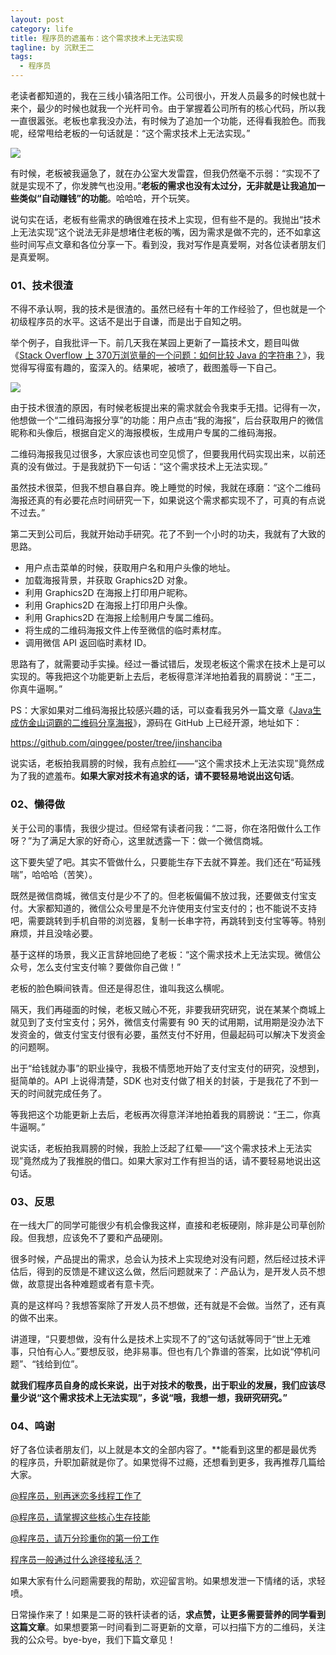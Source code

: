 ```yaml
---
layout: post
category: life
title: 程序员的遮羞布：这个需求技术上无法实现
tagline: by 沉默王二
tags: 
  - 程序员
---
```


老读者都知道的，我在三线小镇洛阳工作。公司很小，开发人员最多的时候也就十来个，最少的时候也就我一个光杆司令。由于掌握着公司所有的核心代码，所以我一直很嚣张。老板也拿我没办法，有时候为了追加一个功能，还得看我脸色。而我呢，经常甩给老板的一句话就是：“这个需求技术上无法实现。”

![](http://www.itwanger.com/assets/assets/images/2019/12/programmer-jishu-wufa-shixian-1.png)

<!--more-->

有时候，老板被我逼急了，就在办公室大发雷霆，但我仍然毫不示弱：“实现不了就是实现不了，你发脾气也没用。”**老板的需求也没有太过分，无非就是让我追加一些类似“自动赚钱”的功能**。哈哈哈，开个玩笑。

说句实在话，老板有些需求的确很难在技术上实现，但有些不是的。我抛出“技术上无法实现”这个说法无非是想堵住老板的嘴，因为需求是做不完的，还不如拿这些时间写点文章和各位分享一下。看到没，我对写作是真爱啊，对各位读者朋友们是真爱啊。

### 01、技术很渣

不得不承认啊，我的技术是很渣的。虽然已经有十年的工作经验了，但也就是一个初级程序员的水平。这话不是出于自谦，而是出于自知之明。

举个例子，自我批评一下。前几天我在某园上更新了一篇技术文，题目叫做《[Stack Overflow 上 370万浏览量的一个问题：如何比较 Java 的字符串？](https://mp.weixin.qq.com/s/WyrRCUlelzOxyfVBrxAGUg)》，我觉得写得蛮有趣的，蛮深入的。结果呢，被喷了，截图羞辱一下自己。

![](http://www.itwanger.com/assets/assets/images/2019/12/programmer-jishu-wufa-shixian-2.png)

由于技术很渣的原因，有时候老板提出来的需求就会令我束手无措。记得有一次，他想做一个“二维码海报分享”的功能：用户点击“我的海报”，后台获取用户的微信昵称和头像后，根据自定义的海报模板，生成用户专属的二维码海报。

二维码海报我见过很多，大家应该也司空见惯了，但要我用代码实现出来，以前还真的没有做过。于是我就扔下一句话：“这个需求技术上无法实现。”

虽然技术很菜，但我不想自暴自弃。晚上睡觉的时候，我就在琢磨：“这个二维码海报还真的有必要花点时间研究一下，如果说这个需求都实现不了，可真的有点说不过去。”

第二天到公司后，我就开始动手研究。花了不到一个小时的功夫，我就有了大致的思路。

- 用户点击菜单的时候，获取用户名和用户头像的地址。
- 加载海报背景，并获取 Graphics2D 对象。
- 利用 Graphics2D 在海报上打印用户昵称。
- 利用 Graphics2D 在海报上打印用户头像。
- 利用 Graphics2D 在海报上绘制用户专属二维码。
- 将生成的二维码海报文件上传至微信的临时素材库。
- 调用微信 API 返回临时素材 ID。

思路有了，就需要动手实操。经过一番试错后，发现老板这个需求在技术上是可以实现的。等我把这个功能更新上去后，老板得意洋洋地拍着我的肩膀说：“王二，你真牛逼啊。”

PS：大家如果对二维码海报比较感兴趣的话，可以查看我另外一篇文章《[Java生成仿金山词霸的二维码分享海报](https://mp.weixin.qq.com/s/b8AWoKLssuvrmtSSLYz4AA)》，源码在 GitHub 上已经开源，地址如下：

https://github.com/qinggee/poster/tree/jinshanciba

说实话，老板拍我肩膀的时候，我有点脸红——“这个需求技术上无法实现”竟然成为了我的遮羞布。**如果大家对技术有追求的话，请不要轻易地说出这句话**。

### 02、懒得做

关于公司的事情，我很少提过。但经常有读者问我：“二哥，你在洛阳做什么工作呀？”为了满足大家的好奇心，这里就透露一下：做一个微信商城。

这下要失望了吧。其实不管做什么，只要能生存下去就不算差。我们还在“苟延残喘”，哈哈哈（苦笑）。

既然是微信商城，微信支付是少不了的。但老板偏偏不放过我，还要做支付宝支付。大家都知道的，微信公众号里是不允许使用支付宝支付的；也不能说不支持吧，需要跳转到手机自带的浏览器，复制一长串字符，再跳转到支付宝等等。特别麻烦，并且没啥必要。

基于这样的场景，我义正言辞地回绝了老板：“这个需求技术上无法实现。微信公众号，怎么支付宝支付嘛？要做你自己做！”

老板的脸色瞬间铁青。但还是得忍住，谁叫我这么横呢。

隔天，我们再碰面的时候，老板又贼心不死，非要我研究研究，说在某某个商城上就见到了支付宝支付；另外，微信支付需要有 90 天的试用期，试用期是没办法下发资金的，做支付宝支付很有必要，虽然支付不好用，但最起码可以解决下发资金的问题啊。

出于“给钱就办事”的职业操守，我极不情愿地开始了支付宝支付的研究，没想到，挺简单的。API 上说得清楚，SDK 也对支付做了相关的封装，于是我花了不到一天的时间就完成任务了。

等我把这个功能更新上去后，老板再次得意洋洋地拍着我的肩膀说：“王二，你真牛逼啊。”

说实话，老板拍我肩膀的时候，我脸上泛起了红晕——“这个需求技术上无法实现”竟然成为了我推脱的借口。如果大家对工作有担当的话，请不要轻易地说出这句话。

### 03、反思

在一线大厂的同学可能很少有机会像我这样，直接和老板硬刚，除非是公司草创阶段。但我想，应该免不了要和产品硬刚。

很多时候，产品提出的需求，总会认为技术上实现绝对没有问题，然后经过技术评估后，得到的反馈是不建议这么做，然后问题就来了：产品认为，是开发人员不想做，故意提出各种难题或者有意卡壳。

真的是这样吗？我想答案除了开发人员不想做，还有就是不会做。当然了，还有真的做不出来。

讲道理，“只要想做，没有什么是技术上实现不了的”这句话就等同于“世上无难事，只怕有心人。”要想反驳，绝非易事。但也有几个靠谱的答案，比如说“停机问题”、“钱给到位”。

**就我们程序员自身的成长来说，出于对技术的敬畏，出于职业的发展，我们应该尽量少说“这个需求技术上无法实现”，多说“哦，我想一想，我研究研究。”**

### 04、鸣谢

好了各位读者朋友们，以上就是本文的全部内容了。**能看到这里的都是最优秀的程序员，升职加薪就是你了。如果觉得不过瘾，还想看到更多，我再推荐几篇给大家。

[@程序员，别再迷恋多线程工作了](https://mp.weixin.qq.com/s/5BxReAzjZVqPR6ja58X9gQ)

[@程序员，请掌握这些核心生存技能](https://mp.weixin.qq.com/s/LJtNmmu9u1cLDeInK9Vp9w)

[@程序员，请万分珍重你的第一份工作](https://mp.weixin.qq.com/s/3ij724zdz9PaM3fjRBalZQ)

[程序员一般通过什么途径接私活？](https://mp.weixin.qq.com/s/-mUUtMc4u3l5-cig4-ntDA)

如果大家有什么问题需要我的帮助，欢迎留言哟。如果想发泄一下情绪的话，求轻喷。

日常操作来了！如果是二哥的铁杆读者的话，**求点赞，让更多需要营养的同学看到这篇文章**。如果想要第一时间看到二哥更新的文章，可以扫描下方的二维码，关注我的公众号。bye-bye，我们下篇文章见！
















